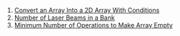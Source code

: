 1. [Convert an Array Into a 2D Array With Conditions](https://leetcode.com/problems/convert-an-array-into-a-2d-array-with-conditions/?envType=daily-question&envId=2024-01-02)
2. [Number of Laser Beams in a Bank](https://leetcode.com/problems/number-of-laser-beams-in-a-bank/?envType=daily-question&envId=2024-01-03)
3. [Minimum Number of Operations to Make Array Empty](https://leetcode.com/problems/minimum-number-of-operations-to-make-array-empty/?envType=daily-question&envId=2024-01-04)